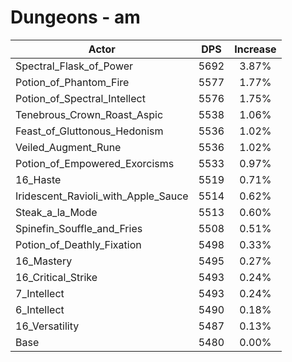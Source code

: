 # Dungeons - am
| Actor | DPS | Increase |
|---|:---:|:---:|
|Spectral_Flask_of_Power|5692|3.87%|
|Potion_of_Phantom_Fire|5577|1.77%|
|Potion_of_Spectral_Intellect|5576|1.75%|
|Tenebrous_Crown_Roast_Aspic|5538|1.06%|
|Feast_of_Gluttonous_Hedonism|5536|1.02%|
|Veiled_Augment_Rune|5536|1.02%|
|Potion_of_Empowered_Exorcisms|5533|0.97%|
|16_Haste|5519|0.71%|
|Iridescent_Ravioli_with_Apple_Sauce|5514|0.62%|
|Steak_a_la_Mode|5513|0.60%|
|Spinefin_Souffle_and_Fries|5508|0.51%|
|Potion_of_Deathly_Fixation|5498|0.33%|
|16_Mastery|5495|0.27%|
|16_Critical_Strike|5493|0.24%|
|7_Intellect|5493|0.24%|
|6_Intellect|5490|0.18%|
|16_Versatility|5487|0.13%|
|Base|5480|0.00%|
